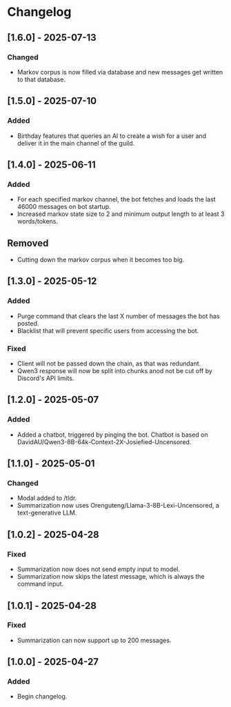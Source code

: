 # Changelog

## [1.6.0] - 2025-07-13
### Changed
- Markov corpus is now filled via database and new messages get written to that database. 

## [1.5.0] - 2025-07-10
### Added
- Birthday features that queries an AI to create a wish for a user and deliver it in the main channel of the guild.

## [1.4.0] - 2025-06-11
### Added
- For each specified markov channel, the bot fetches and loads the last 46000 messages on bot startup. 
- Increased markov state size to 2 and minimum output length to at least 3 words/tokens. 

## Removed
- Cutting down the markov corpus when it becomes too big. 

## [1.3.0] - 2025-05-12
### Added
- Purge command that clears the last X number of messages the bot has posted.
- Blacklist that will prevent specific users from accessing the bot.

### Fixed
- Client will not be passed down the chain, as that was redundant. 
- Qwen3 response will now be split into chunks anod not be cut off by Discord's API limits.

## [1.2.0] - 2025-05-07
### Added
- Added a chatbot, triggered by pinging the bot. Chatbot is based on DavidAU/Qwen3-8B-64k-Context-2X-Josiefied-Uncensored.

## [1.1.0] - 2025-05-01
### Changed
- Modal added to /tldr.
- Summarization now uses Orenguteng/Llama-3-8B-Lexi-Uncensored, a text-generative LLM.

## [1.0.2] - 2025-04-28
### Fixed
- Summarization now does not send empty input to model.
- Summarization now skips the latest message, which is always the command input.

## [1.0.1] - 2025-04-28
### Fixed
- Summarization can now support up to 200 messages.

## [1.0.0] - 2025-04-27
### Added
- Begin changelog.

